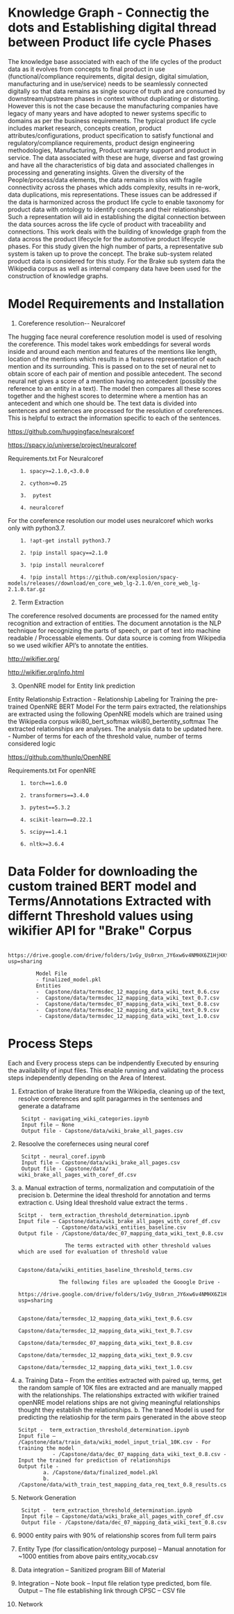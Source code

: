 # Knowledge Graph - Connectig the dots and Establishing digital thread between Product life cycle Phases

 The knowledge base associated with each of the life cycles of the product data as it evolves from concepts to final product in use (functional/compliance requirements,  digital design, digital simulation, manufacturing and in use/service) needs to be seamlessly connected digitally so that data remains as single source of truth and are consumed by downstream/upstream phases in context without duplicating or distorting. However this is not the case because the  manufacturing companies have legacy of many years and have  adopted to newer systems specific to domains as per the business requirements. The typical product life cycle includes market research, concepts creation, product attributes/configurations, product specification to satisfy functional and regulatory/compliance requirements, product design engineering methodologies, Manufacturing, Product warranty support and product in service. The data associated with these are huge, diverse and fast growing and have all the characteristics of big data and associated  challenges in processing and generating insights.
Given the diversity of the People/process/data elements, the data remains in silos with fragile connectivity across the phases which adds complexity, results in re-work, data duplications, mis representations. These issues can be addressed if the data is harmonized across the product life cycle to enable taxonomy for product data with ontology to identify concepts and their relationships.  Such a representation will aid in establishing the digital connection between the data sources across the life cycle of product with traceability and connections. 
This work deals with the building of knowledge graph from the data across the product lifecycle for the automotive product lifecycle phases. For this study given the high number of parts, a representative sub system is taken up to prove the concept.  The brake sub-system related product data is considered for this study. For the Brake sub system data the  Wikipedia corpus as well as internal company data have  been used for the construction of knowledge graphs.     


# Model Requirements and Installation

1. Coreference resolution-- Neuralcoref

The hugging face neural coreference resolution model is used of resolving the coreference. This model takes work embeddings for several words inside and around each mention and features of the mentions like length, location of the mentions which results in a features representation of each mention and its surrounding.  This is passed on to the set of neural net to obtain score of each pair of mention and possible antecedent. The second neural net gives a score of a mention having no antecedent (possibly the reference to an entity in a text). The model then compares all these scores together and the highest scores to determine where a mention has an antecedent and which one should be.
The text data is divided into sentences and sentences are processed for the resolution of coreferences. This is helpful to extract the information specific to each of the sentences.
 
   https://github.com/huggingface/neuralcoref
   
   https://spacy.io/universe/project/neuralcoref

 Requirements.txt For Neuralcoref

        1. spacy>=2.1.0,<3.0.0
        
        2. cython>=0.25
        
        3.  pytest
        
        4. neuralcoref

For the coreference resolution our model uses neuralcoref which works only with python3.7.
        
        1. !apt-get install python3.7
        
        2. !pip install spacy==2.1.0
        
        3. !pip install neuralcoref
        
        4. !pip install https://github.com/explosion/spacy-models/releases//download/en_core_web_lg-2.1.0/en_core_web_lg-2.1.0.tar.gz

2. Term Extraction 

The coreference resolved documents are processed for the named entity recognition and extraction of entities.  The document annotation is the NLP technique for recognizing the parts of speech, or part of text into machine readable / Processable elements.  Our data source is coming from Wikipedia so we used wikifier API’s to annotate the entities.
 
  http://wikifier.org/
  
  http://wikifier.org/info.html
        

3. OpenNRE model for Entity link prediction

 Entity Relationship Extraction - Relationship Labeling for Training the pre-trained OpenNRE BERT Model
For the term pairs extracted, the relationships are extracted using the following OpenNRE models which are trained using the Wikipedia corpus
wiki80_bert_softmax
wiki80_bertentity_softmax
The extracted relationships are analyses. The analysis data to be updated here. - Number of terms for each of the threshold value, number of terms considered logic

 https://github.com/thunlp/OpenNRE

 Requirements.txt For openNRE

        1. torch==1.6.0
        
        2. transformers==3.4.0
        
        3. pytest==5.3.2
        
        4. scikit-learn==0.22.1
        
        5. scipy==1.4.1
        
        6. nltk>=3.6.4
        
# Data Folder for downloading the custom trained BERT model and Terms/Annotations Extracted with differnt Threshold values using wikifier API for "Brake" Corpus

      https://drive.google.com/drive/folders/1vGy_Us0rxn_JY6xw6v4NMHX6Z1HjHXtu?usp=sharing
             
             Model File
             - finalized_model.pkl
             Entities
             -  Capstone/data/termsdec_12_mapping_data_wiki_text_0.6.csv
             -  Capstone/data/termsdec_12_mapping_data_wiki_text_0.7.csv
             -  Capstone/data/termsdec_07_mapping_data_wiki_text_0.8.csv
             -  Capstone/data/termsdec_12_mapping_data_wiki_text_0.9.csv
              - Capstone/data/termsdec_12_mapping_data_wiki_text_1.0.csv

# Process Steps 

Each and Every process steps can be indpendently Executed by ensuring the availability of input files. This enable running and validating the process steps independently depending on the Area of Interest.  

1. Extraction of brake literature from the Wikipedia, cleaning up of the text, resolve coreferences and split paragarmes in the sentenses and generate a 
dataframe

        Scitpt - navigating_wiki_categories.ipynb 
        Input file – None
        Output file - Capstone/data/wiki_brake_all_pages.csv

2. Resoolve the coreferneces using neural coref 

        Scitpt - neural_coref.ipynb         
        Input file – Capstone/data/wiki_brake_all_pages.csv
        Output file - Capstone/data/ wiki_brake_all_pages_with_coref_df.csv

3.  a.	Manual extraction of terms, normalization and computatioin of the precision
    b.	Determine the ideal threshold for annotation and terms extraction 
    c.	Using Ideal threshold value extract the terms	.	

        Scitpt -  term_extraction_threshold_determination.ipynb          
        Input file – Capstone/data/wiki_brake_all_pages_with_coref_df.csv
                    - Capstone/data/wiki_entities_baseline.csv
        Output file - /Capstone/data/dec_07_mapping_data_wiki_text_0.8.csv
                       
                       The terms extracted with other threshold values which are used for evaluation of threshold value

                     -  Capstone/data/wiki_entities_baseline_threshold_terms.csv

                     The following files are uploaded the Gooogle Drive -
                       https://drive.google.com/drive/folders/1vGy_Us0rxn_JY6xw6v4NMHX6Z1HjHXtu?usp=sharing
                     
                     -  Capstone/data/termsdec_12_mapping_data_wiki_text_0.6.csv
                     -  Capstone/data/termsdec_12_mapping_data_wiki_text_0.7.csv
                     -  Capstone/data/termsdec_07_mapping_data_wiki_text_0.8.csv
                     -  Capstone/data/termsdec_12_mapping_data_wiki_text_0.9.csv
                      - Capstone/data/termsdec_12_mapping_data_wiki_text_1.0.csv

4.  a. Training Data – From the entities extracted with paired up, terms, get the random sample of 10K files are extracted and are manually mapped with the relationships.  The relationships extracted with wikifier trained openNRE model relations ships are not giving meaningful relationships thought they establish the relationships.
    b. The traned Model is used for predicting the relatioship for the term pairs generated in the above steop   	

        Scitpt -  term_extraction_threshold_determination.ipynb          
        Input file – /Capstone/data/train_data/wiki_model_input_trial_10K.csv - For training the model
                   - /Capstone/data/dec_07_mapping_data_wiki_text_0.8.csv - Input the trained for prediction of relationships
        Output file - 
                a. /Capstone/data/finalized_model.pkl
                b. /Capstone/data/with_train_test_mapping_data_req_text_0.8_results.csv
                
                
4. Network Generation

        Scitpt -  term_extraction_threshold_determination.ipynb          
        Input file – Capstone/data/wiki_brake_all_pages_with_coref_df.csv
        Output file - /Capstone/data/dec_07_mapping_data_wiki_text_0.8.csv
        
5. 9000 entity pairs with 90% of relationship scores from full term pairs
6. Entity Type (for classification/ontology purpose) – Manual annotation for ~1000 entities from above pairs entity_vocab.csv
7. Data integration – Sanitized program Bill of Material
8. Integration – Note book – Input file relation type predicted, bom file.   Output – The file establishing link through CPSC – CSV file
9. Network 
